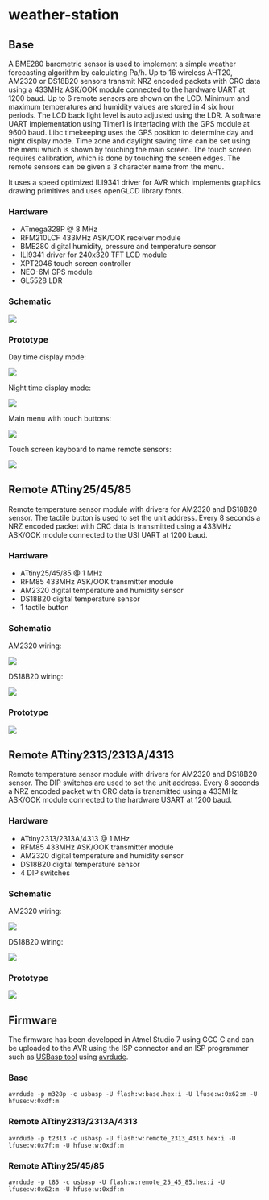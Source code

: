 # weather-station

## Base

A BME280 barometric sensor is used to implement a simple weather forecasting algorithm by calculating Pa/h. Up to 16 wireless AHT20, AM2320 or DS18B20 sensors transmit NRZ encoded packets with CRC data using a 433MHz ASK/OOK module connected to the hardware UART at 1200 baud. Up to 6 remote sensors are shown on the LCD. Minimum and maximum temperatures and humidity values are stored in 4 six hour periods. The LCD back light level is auto adjusted using the LDR. A software UART implementation using Timer1 is interfacing with the GPS module at 9600 baud. Libc timekeeping uses the GPS position to determine day and night display mode. Time zone and daylight saving time can be set using the menu which is shown by touching the main screen. The touch screen requires calibration, which is done by touching the screen edges. The remote sensors can be given a 3 character name from the menu.

It uses a speed optimized ILI9341 driver for AVR which implements graphics drawing primitives and uses openGLCD library fonts.

### Hardware

* ATmega328P @ 8 MHz
* RFM210LCF 433MHz ASK/OOK receiver module
* BME280 digital humidity, pressure and temperature sensor
* ILI9341 driver for 240x320 TFT LCD module
* XPT2046 touch screen controller
* NEO-6M GPS module
* GL5528 LDR

### Schematic

![](schematic/base.png)

### Prototype

Day time display mode:

![](media/base_station_day.jpg)

Night time display mode:

![](media/base_station_night.jpg)

Main menu with touch buttons:

![](media/base_station_menu.jpg)

Touch screen keyboard to name remote sensors:

![](media/base_station_keys.jpg)

## Remote ATtiny25/45/85

Remote temperature sensor module with drivers for AM2320 and DS18B20 sensor. The tactile button is used to set the unit address. Every 8 seconds a NRZ encoded packet with CRC data is transmitted using a 433MHz ASK/OOK module connected to the USI UART at 1200 baud.

### Hardware

* ATtiny25/45/85 @ 1 MHz
* RFM85 433MHz ASK/OOK transmitter module
* AM2320 digital temperature and humidity sensor
* DS18B20 digital temperature sensor
* 1 tactile button

### Schematic

AM2320 wiring:

![](schematic/remote_25_45_85.png)

DS18B20 wiring:

![](schematic/remote_25_45_85-1wire.png)

### Prototype

![](media/remote_25_45_85.jpg)

## Remote ATtiny2313/2313A/4313

Remote temperature sensor module with drivers for AM2320 and DS18B20 sensor. The DIP switches are used to set the unit address. Every 8 seconds a NRZ encoded packet with CRC data is transmitted using a 433MHz ASK/OOK module connected to the hardware USART at 1200 baud.

### Hardware

* ATtiny2313/2313A/4313 @ 1 MHz
* RFM85 433MHz ASK/OOK transmitter module
* AM2320 digital temperature and humidity sensor
* DS18B20 digital temperature sensor
* 4 DIP switches

### Schematic

AM2320 wiring:

![](schematic/remote_2313_4313.png)

DS18B20 wiring:

![](schematic/remote_2313_4313-1wire.png)
 
### Prototype

![](media/remote_2313_4313.jpg)

## Firmware
The firmware has been developed in Atmel Studio 7 using GCC C and can be uploaded to the AVR using the ISP connector and an ISP programmer such as [USBasp tool](http://www.fischl.de/usbasp/) using [avrdude](http://www.nongnu.org/avrdude/).

### Base

`avrdude -p m328p -c usbasp -U flash:w:base.hex:i -U lfuse:w:0x62:m -U hfuse:w:0xdf:m`

### Remote ATtiny2313/2313A/4313

`avrdude -p t2313 -c usbasp -U flash:w:remote_2313_4313.hex:i -U lfuse:w:0x7f:m -U hfuse:w:0xdf:m`

### Remote ATtiny25/45/85

`avrdude -p t85 -c usbasp -U flash:w:remote_25_45_85.hex:i -U lfuse:w:0x62:m -U hfuse:w:0xdf:m`
